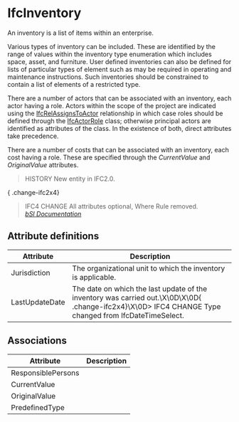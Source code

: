 IfcInventory
============
An inventory is a list of items within an enterprise.  
  
Various types of inventory can be included. These are identified by the range
of values within the inventory type enumeration which includes space, asset,
and furniture. User defined inventories can also be defined for lists of
particular types of element such as may be required in operating and
maintenance instructions. Such inventories should be constrained to contain a
list of elements of a restricted type.  
  
There are a number of actors that can be associated with an inventory, each
actor having a role. Actors within the scope of the project are indicated
using the
[IfcRelAssignsToActor](../../ifckernel/lexical/ifcrelassignstoactor.htm)
relationship in which case roles should be defined through the
[IfcActorRole](../../ifcactorresource/lexical/ifcactorrole.htm) class;
otherwise principal actors are identified as attributes of the class. In the
existence of both, direct attributes take precedence.  
  
There are a number of costs that can be associated with an inventory, each
cost having a role. These are specified through the _CurrentValue_ and
_OriginalValue_ attributes.  
  
> HISTORY  New entity in IFC2.0.  
  
{ .change-ifc2x4}  
> IFC4 CHANGE  All attributes optional, Where Rule removed.  
[ _bSI
Documentation_](https://standards.buildingsmart.org/IFC/DEV/IFC4_2/FINAL/HTML/schema/ifcsharedfacilitieselements/lexical/ifcinventory.htm)


Attribute definitions
---------------------
| Attribute      | Description                                                                                                                                           |
|----------------|-------------------------------------------------------------------------------------------------------------------------------------------------------|
| Jurisdiction   | The organizational unit to which the inventory is applicable.                                                                                         |
| LastUpdateDate | The date on which the last update of the inventory was carried out.\X\0D\X\0D{ .change-ifc2x4}\X\0D> IFC4 CHANGE Type changed from IfcDateTimeSelect. |

Associations
------------
| Attribute          | Description   |
|--------------------|---------------|
| ResponsiblePersons |               |
| CurrentValue       |               |
| OriginalValue      |               |
| PredefinedType     |               |

